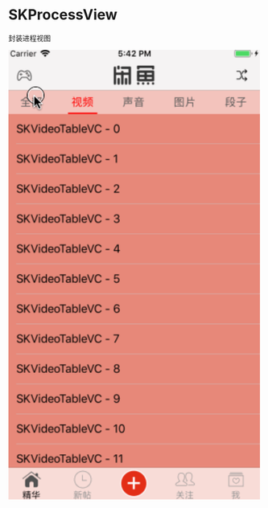 # SKProcessView
封装进程视图


<img src="https://github.com/honkerSK/SKiOSDemo/blob/master/08-SKTopSlideTitleBarFramework/SKTopSlideTitleBarFramework.gif" width="500" alt="SKProcessView"></img>
